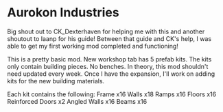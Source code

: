 # Aurokon Industries
Big shout out to CK_Dexterhaven for helping me with this and another shoutout to Iaanp for his guide! Between that guide and CK's help,
I was able to get my first working mod completed and functioning!

This is a pretty basic mod. New workshop tab has 5 prefab kits. The kits only contain building pieces. No benches.
In theory, this mod shouldn't need updated every week. Once I have the expansion, I'll work on adding kits for the new building materials.

Each kit contains the following:
Frame x16
Walls x18
Ramps x16
Floors x16
Reinforced Doors x2
Angled Walls x16
Beams x16
